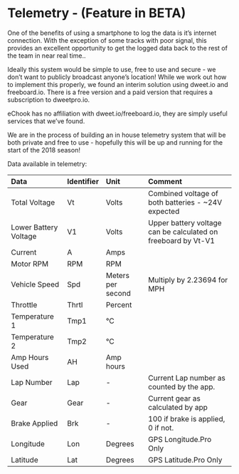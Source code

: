 # **Telemetry - \(Feature in BETA\)**

One of the benefits of using a smartphone to log the data is it’s internet connection. With the exception of some tracks with poor signal, this provides an excellent opportunity to get the logged data back to the rest of the team in near real time..

Ideally this system would be simple to use, free to use and secure - we don’t want to publicly broadcast anyone’s location! While we work out how to implement this properly, we found an interim solution using dweet.io and freeboard.io. There is a free version and a paid version that requires a subscription to dweetpro.io.

eChook has no affiliation with dweet.io/freeboard.io, they are simply useful services that we’ve found.

We are in the process of building an in house telemetry system that will be both private and free to use - hopefully this will be up and running for the start of the 2018 season!

Data available in telemetry:

| **Data** | **Identifier** | **Unit** | **Comment** |
| :--- | :--- | :--- | :--- |
| Total Voltage | Vt | Volts | Combined voltage of both batteries - ~24V expected |
| Lower Battery Voltage | V1 | Volts | Upper battery voltage can be calculated on freeboard by Vt-V1 |
| Current | A | Amps |  |
| Motor RPM | RPM | RPM |  |
| Vehicle Speed | Spd | Meters per second | Multiply by 2.23694 for MPH |
| Throttle | Thrtl | Percent |  |
| Temperature 1 | Tmp1 | °C |  |
| Temperature 2 | Tmp2 | °C |  |
| Amp Hours Used | AH | Amp hours |  |
| Lap Number | Lap | - | Current Lap number as counted by the app. |
| Gear | Gear | - | Current gear as calculated by app |
| Brake Applied | Brk | - | 100 if brake is applied, 0 if not. |
| Longitude | Lon | Degrees | GPS Longitude.Pro Only |
| Latitude | Lat | Degrees | GPS Latitude.Pro Only |



